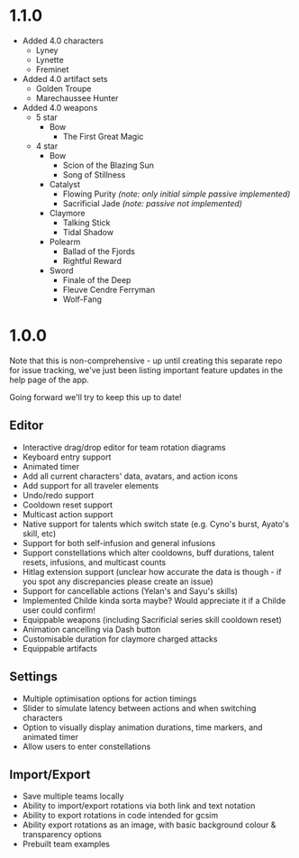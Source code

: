 # 1.1.0

- Added 4.0 characters
  - Lyney
  - Lynette
  - Freminet
- Added 4.0 artifact sets
  - Golden Troupe
  - Marechaussee Hunter
- Added 4.0 weapons
  - 5 star
    - Bow
      - The First Great Magic
  - 4 star
    - Bow
      - Scion of the Blazing Sun
      - Song of Stillness
    - Catalyst
      - Flowing Purity _(note: only initial simple passive implemented)_
      - Sacrificial Jade _(note: passive not implemented)_
    - Claymore
      - Talking Stick
      - Tidal Shadow
    - Polearm
      - Ballad of the Fjords
      - Rightful Reward
    - Sword
      - Finale of the Deep
      - Fleuve Cendre Ferryman
      - Wolf-Fang

# 1.0.0

Note that this is non-comprehensive - up until creating this separate repo for issue tracking, we've just been listing important feature updates in the help page of the app.

Going forward we'll try to keep this up to date!

## Editor

- Interactive drag/drop editor for team rotation diagrams
- Keyboard entry support
- Animated timer
- Add all current characters' data, avatars, and action icons
- Add support for all traveler elements
- Undo/redo support
- Cooldown reset support
- Multicast action support
- Native support for talents which switch state (e.g. Cyno's burst, Ayato's skill, etc)
- Support for both self-infusion and general infusions
- Support constellations which alter cooldowns, buff durations, talent resets, infusions, and multicast counts
- Hitlag extension support (unclear how accurate the data is though - if you spot any discrepancies please create an issue)
- Support for cancellable actions (Yelan's and Sayu's skills)
- Implemented Childe kinda sorta maybe? Would appreciate it if a Childe user could confirm!
- Equippable weapons (including Sacrificial series skill cooldown reset)
- Animation cancelling via Dash button
- Customisable duration for claymore charged attacks
- Equippable artifacts

## Settings

- Multiple optimisation options for action timings
- Slider to simulate latency between actions and when switching characters
- Option to visually display animation durations, time markers, and animated timer
- Allow users to enter constellations

## Import/Export

- Save multiple teams locally
- Ability to import/export rotations via both link and text notation
- Ability to export rotations in code intended for gcsim
- Ability export rotations as an image, with basic background colour & transparency options
- Prebuilt team examples

